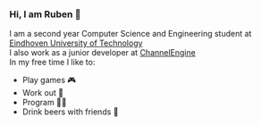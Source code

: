### Hi, I am Ruben 👋

I am a second year Computer Science and Engineering student at [Eindhoven University of Technology](https://www.tue.nl/en/) </br>
I also work as a junior developer at [ChannelEngine](https://www.channelengine.com/) </br>
In my free time I like to:
- Play games 🎮
- Work out 🔩
- Program 👨‍💻
- Drink beers with friends 🍻
<!--
**RubenLWF/RubenLWF** is a ✨ _special_ ✨ repository because its `README.md` (this file) appears on your GitHub profile.

Here are some ideas to get you started:

- 🔭 I’m currently working on ...
- 🌱 I’m currently learning ...
- 👯 I’m looking to collaborate on ...
- 🤔 I’m looking for help with ...
- 💬 Ask me about ...
- 📫 How to reach me: ...
- 😄 Pronouns: ...
- ⚡ Fun fact: ...
-->

